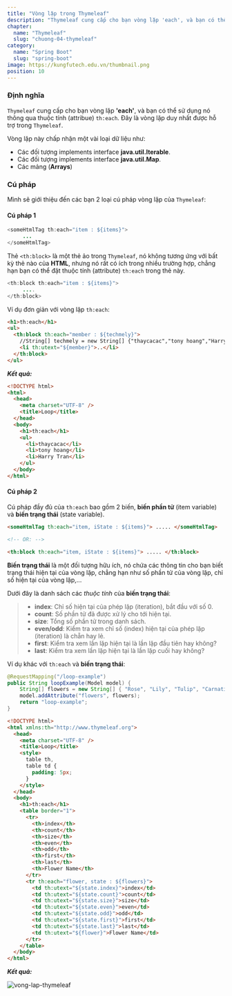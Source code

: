 ```yaml
---
title: "Vòng lặp trong Thymeleaf"
description: "Thymeleaf cung cấp cho bạn vòng lặp 'each', và bạn có thể sử dụng nó thông qua thuộc tính (attribue) th:each. Đây là vòng lặp duy nhất được hỗ trợ trong Thymeleaf."
chapter:
  name: "Thymeleaf"
  slug: "chuong-04-thymeleaf"
category:
  name: "Spring Boot"
  slug: "spring-boot"
image: https://kungfutech.edu.vn/thumbnail.png
position: 10
---
```


### Định nghĩa

`Thymeleaf` cung cấp cho bạn vòng lặp **'each'**, và bạn có thể sử dụng nó thông qua thuộc tính (attribue) `th:each`. Đây là vòng lặp duy nhất được hỗ trợ trong `Thymeleaf`.

Vòng lặp này chấp nhận một vài loại dữ liệu như:

- Các đối tượng implements interface **java.util.Iterable**.
- Các đối tượng implements interface **java.util.Map**.
- Các mảng (**Arrays**)

### Cú pháp

Mình sẽ giới thiệu đến các bạn 2 loại cú pháp vòng lặp của `Thymeleaf`:

#### Cú pháp 1

```java
<someHtmlTag th:each="item : ${items}">
     ...
</someHtmlTag>
```

Thẻ `<th:block>` là một thẻ ảo trong `Thymeleaf`, nó không tương ứng với bất kỳ thẻ nào của **HTML**, nhưng nó rất có ích trong nhiều trường hợp, chẳng hạn bạn có thể đặt thuộc tính (attribute) `th:each` trong thẻ này.

```java
<th:block th:each="item : ${items}">
     ....
</th:block>
```

Ví dụ đơn giản với vòng lặp `th:each`:

```html
<h1>th:each</h1>
<ul>
  <th:block th:each="member : ${techmely}">
    //String[] techmely = new String[] {"thaycacac","tony hoang","Harry Tran"};
    <li th:utext="${member}">..</li>
  </th:block>
</ul>
```

</content-example>

**_Kết quả:_**

```html
<!DOCTYPE html>
<html>
  <head>
    <meta charset="UTF-8" />
    <title>Loop</title>
  </head>
  <body>
    <h1>th:each</h1>
    <ul>
      <li>thaycacac</li>
      <li>tony hoang</li>
      <li>Harry Tran</li>
    </ul>
  </body>
</html>
```

#### Cú pháp 2

Cú pháp đầy đủ của `th:each` bao gồm 2 biến, **biến phần tử** (item variable) và **biến trạng thái** (state variable).

```html
<someHtmlTag th:each="item, iState : ${items}"> ..... </someHtmlTag>

<!-- OR: -->

<th:block th:each="item, iState : ${items}"> ..... </th:block>
```

**Biến trạng thái** là một đối tượng hữu ích, nó chứa các thông tin cho bạn biết trạng thái hiện tại của vòng lặp, chẳng hạn như số phần tử của vòng lặp, chỉ số hiện tại của vòng lặp,...

Dưới đây là danh sách các _thuộc tính_ của **biến trạng thái**:

> - **index**: Chỉ số hiện tại của phép lặp (iteration), bắt đầu với số 0.
> - **count**: Số phần tử đã được xử lý cho tới hiện tại.
> - **size**: Tổng số phần tử trong danh sách.
> - **even/odd**: Kiểm tra xem chỉ số (index) hiện tại của phép lặp (iteration) là chẵn hay lẻ.
> - **first**: Kiểm tra xem lần lặp hiện tại là lần lặp đầu tiên hay không?
> - **last**: Kiểm tra xem lần lặp hiện tại là lần lặp cuối hay không?

Ví dụ khác với `th:each` và **biến trạng thái**:

```java
@RequestMapping("/loop-example")
public String loopExample(Model model) {
    String[] flowers = new String[] { "Rose", "Lily", "Tulip", "Carnation", "Hyacinth" };
    model.addAttribute("flowers", flowers);
    return "loop-example";
}
```

```html
<!DOCTYPE html>
<html xmlns:th="http://www.thymeleaf.org">
  <head>
    <meta charset="UTF-8" />
    <title>Loop</title>
    <style>
      table th,
      table td {
        padding: 5px;
      }
    </style>
  </head>
  <body>
    <h1>th:each</h1>
    <table border="1">
      <tr>
        <th>index</th>
        <th>count</th>
        <th>size</th>
        <th>even</th>
        <th>odd</th>
        <th>first</th>
        <th>last</th>
        <th>Flower Name</th>
      </tr>
      <tr th:each="flower, state : ${flowers}">
        <td th:utext="${state.index}">index</td>
        <td th:utext="${state.count}">count</td>
        <td th:utext="${state.size}">size</td>
        <td th:utext="${state.even}">even</td>
        <td th:utext="${state.odd}">odd</td>
        <td th:utext="${state.first}">first</td>
        <td th:utext="${state.last}">last</td>
        <td th:utext="${flower}">Flower Name</td>
      </tr>
    </table>
  </body>
</html>
```

**_Kết quả:_**

![vong-lap-thymeleaf](https://github.com/techmely/hoc-lap-trinh/assets/29374426/db9c0fad-a492-42cb-b19e-bd4675479dcf)
